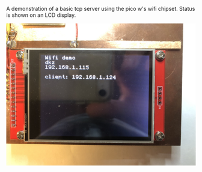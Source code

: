 A demonstration of a basic tcp server using the pico w's wifi chipset. Status is shown on an LCD display.

 ![the hardware](./wifi-example.jpeg)

